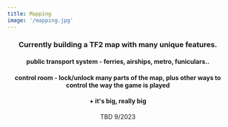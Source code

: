 ```yaml
---
title: Mapping
image: '/mapping.jpg'
---
```


<div style="text-align: center;">

### Currently building a TF2 map with many unique features.

#### public transport system - ferries, airships, metro, funiculars..
#### control room - lock/unlock many parts of the map, plus other ways to control the way the game is played
#### + it's big, really big

TBD 9/2023

</div>
